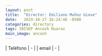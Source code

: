 ```yaml
---
layout: post
title:  "Director: Emiliano Muñoz Giove"
date:   2019-10-27 16:24:46 -0500
categories: directory
tags: IBISEP Ancash Huaraz
main_image: ancash
---
```


| Teléfono  | - |
| email     | - |
